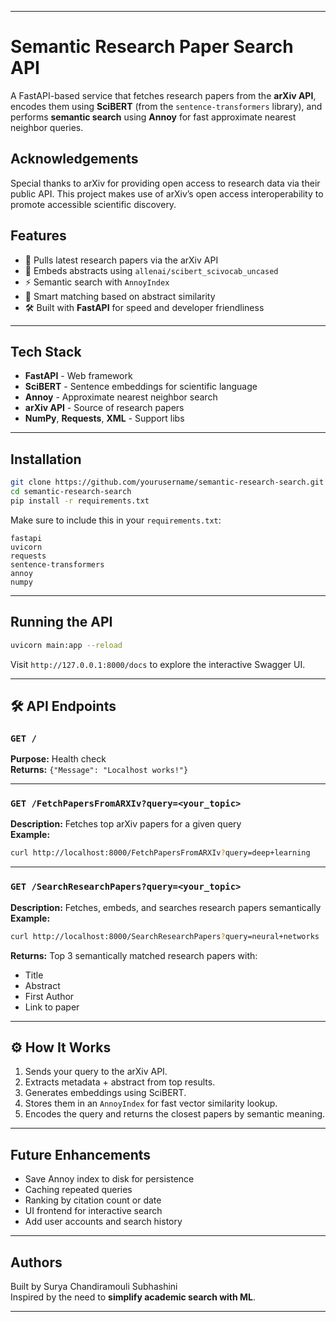 

---

#  Semantic Research Paper Search API

A FastAPI-based service that fetches research papers from the **arXiv API**, encodes them using **SciBERT** (from the `sentence-transformers` library), and performs **semantic search** using **Annoy** for fast approximate nearest neighbor queries.

## Acknowledgements
Special thanks to arXiv for providing open access to research data via their public API. This project makes use of arXiv’s open access interoperability to promote accessible scientific discovery.

## Features

- 🔗 Pulls latest research papers via the arXiv API
- 🤖 Embeds abstracts using `allenai/scibert_scivocab_uncased`
- ⚡ Semantic search with `AnnoyIndex`
- 🧠 Smart matching based on abstract similarity
- 🛠️ Built with **FastAPI** for speed and developer friendliness

---

## Tech Stack

- **FastAPI** - Web framework
- **SciBERT** - Sentence embeddings for scientific language
- **Annoy** - Approximate nearest neighbor search
- **arXiv API** - Source of research papers
- **NumPy**, **Requests**, **XML** - Support libs

---

## Installation

```bash
git clone https://github.com/yourusername/semantic-research-search.git
cd semantic-research-search
pip install -r requirements.txt
```

Make sure to include this in your `requirements.txt`:

```
fastapi
uvicorn
requests
sentence-transformers
annoy
numpy
```

---

##  Running the API

```bash
uvicorn main:app --reload
```

Visit `http://127.0.0.1:8000/docs` to explore the interactive Swagger UI.

---

## 🛠️ API Endpoints

### `GET /`
**Purpose:** Health check  
**Returns:** `{"Message": "Localhost works!"}`

---

### `GET /FetchPapersFromARXIv?query=<your_topic>`
**Description:** Fetches top arXiv papers for a given query  
**Example:**  
```bash
curl http://localhost:8000/FetchPapersFromARXIv?query=deep+learning
```

---

### `GET /SearchResearchPapers?query=<your_topic>`
**Description:** Fetches, embeds, and searches research papers semantically  
**Example:**  
```bash
curl http://localhost:8000/SearchResearchPapers?query=neural+networks
```

**Returns:** Top 3 semantically matched research papers with:
- Title
- Abstract
- First Author
- Link to paper

---

## ⚙️ How It Works

1. Sends your query to the arXiv API.
2. Extracts metadata + abstract from top results.
3. Generates embeddings using SciBERT.
4. Stores them in an `AnnoyIndex` for fast vector similarity lookup.
5. Encodes the query and returns the closest papers by semantic meaning.

---

## Future Enhancements

- Save Annoy index to disk for persistence
- Caching repeated queries
- Ranking by citation count or date
- UI frontend for interactive search
- Add user accounts and search history

---

##  Authors

Built by Surya Chandiramouli Subhashini  
Inspired by the need to **simplify academic search with ML**.

---
